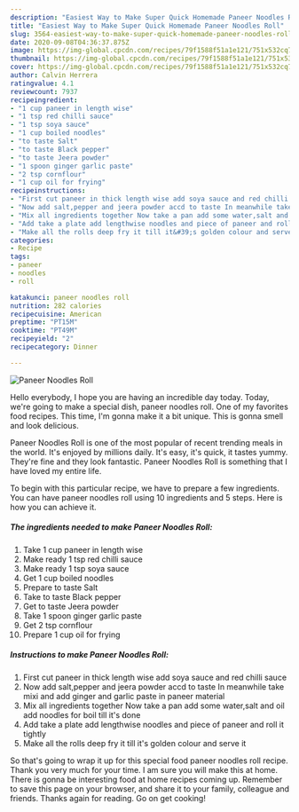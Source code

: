 ```yaml
---
description: "Easiest Way to Make Super Quick Homemade Paneer Noodles Roll"
title: "Easiest Way to Make Super Quick Homemade Paneer Noodles Roll"
slug: 3564-easiest-way-to-make-super-quick-homemade-paneer-noodles-roll
date: 2020-09-08T04:36:37.875Z
image: https://img-global.cpcdn.com/recipes/79f1588f51a1e121/751x532cq70/paneer-noodles-roll-recipe-main-photo.jpg
thumbnail: https://img-global.cpcdn.com/recipes/79f1588f51a1e121/751x532cq70/paneer-noodles-roll-recipe-main-photo.jpg
cover: https://img-global.cpcdn.com/recipes/79f1588f51a1e121/751x532cq70/paneer-noodles-roll-recipe-main-photo.jpg
author: Calvin Herrera
ratingvalue: 4.1
reviewcount: 7937
recipeingredient:
- "1 cup paneer in length wise"
- "1 tsp red chilli sauce"
- "1 tsp soya sauce"
- "1 cup boiled noodles"
- "to taste Salt"
- "to taste Black pepper"
- "to taste Jeera powder"
- "1 spoon ginger garlic paste"
- "2 tsp cornflour"
- "1 cup oil for frying"
recipeinstructions:
- "First cut paneer in thick length wise add soya sauce and red chilli sauce"
- "Now add salt,pepper and jeera powder accd to taste In meanwhile take mixi and add ginger and garlic paste in paneer material"
- "Mix all ingredients together Now take a pan add some water,salt and oil add noodles for boil till it&#39;s done"
- "Add take a plate add lengthwise noodles and piece of paneer and roll it tightly"
- "Make all the rolls deep fry it till it&#39;s golden colour and serve it"
categories:
- Recipe
tags:
- paneer
- noodles
- roll

katakunci: paneer noodles roll 
nutrition: 282 calories
recipecuisine: American
preptime: "PT15M"
cooktime: "PT49M"
recipeyield: "2"
recipecategory: Dinner

---
```



![Paneer Noodles Roll](https://img-global.cpcdn.com/recipes/79f1588f51a1e121/751x532cq70/paneer-noodles-roll-recipe-main-photo.jpg)

Hello everybody, I hope you are having an incredible day today. Today, we're going to make a special dish, paneer noodles roll. One of my favorites food recipes. This time, I'm gonna make it a bit unique. This is gonna smell and look delicious.

Paneer Noodles Roll is one of the most popular of recent trending meals in the world. It's enjoyed by millions daily. It's easy, it's quick, it tastes yummy. They're fine and they look fantastic. Paneer Noodles Roll is something that I have loved my entire life.




To begin with this particular recipe, we have to prepare a few ingredients. You can have paneer noodles roll using 10 ingredients and 5 steps. Here is how you can achieve it.

<!--inarticleads1-->

##### The ingredients needed to make Paneer Noodles Roll:

1. Take 1 cup paneer in length wise
1. Make ready 1 tsp red chilli sauce
1. Make ready 1 tsp soya sauce
1. Get 1 cup boiled noodles
1. Prepare to taste Salt
1. Take to taste Black pepper
1. Get to taste Jeera powder
1. Take 1 spoon ginger garlic paste
1. Get 2 tsp cornflour
1. Prepare 1 cup oil for frying




<!--inarticleads2-->

##### Instructions to make Paneer Noodles Roll:

1. First cut paneer in thick length wise add soya sauce and red chilli sauce
1. Now add salt,pepper and jeera powder accd to taste In meanwhile take mixi and add ginger and garlic paste in paneer material
1. Mix all ingredients together Now take a pan add some water,salt and oil add noodles for boil till it&#39;s done
1. Add take a plate add lengthwise noodles and piece of paneer and roll it tightly
1. Make all the rolls deep fry it till it&#39;s golden colour and serve it




So that's going to wrap it up for this special food paneer noodles roll recipe. Thank you very much for your time. I am sure you will make this at home. There is gonna be interesting food at home recipes coming up. Remember to save this page on your browser, and share it to your family, colleague and friends. Thanks again for reading. Go on get cooking!
